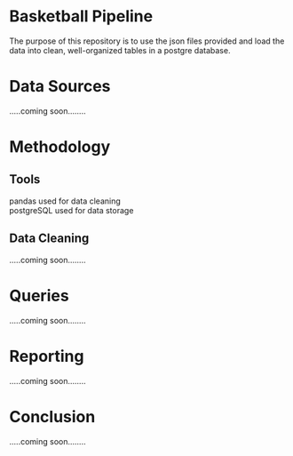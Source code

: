 # Basketball Pipeline
The purpose of this repository is to use the json files provided and load the data into clean, well-organized tables in a postgre database.

# Data Sources
.....coming soon........



# Methodology
## Tools
pandas used for data cleaning <br>  postgreSQL used for data storage
## Data Cleaning
.....coming soon........
# Queries
.....coming soon........
# Reporting
.....coming soon........
# Conclusion
.....coming soon........
